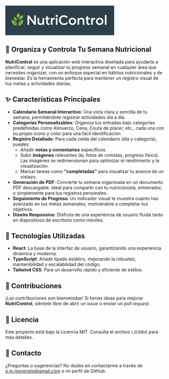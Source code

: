 ![NutriControl Logo Placeholder](NCLogo.png)

## 🥗 Organiza y Controla Tu Semana Nutricional

**NutriControl** es una aplicación web interactiva diseñada para ayudarte a planificar, seguir y visualizar tu progreso semanal en cualquier área que necesites organizar, con un enfoque especial en hábitos nutricionales y de bienestar. Es la herramienta perfecta para mantener un registro visual de tus metas y actividades diarias.

## ✨ Características Principales

* **Calendario Semanal Interactivo**: Una vista clara y sencilla de tu semana, permitiéndote registrar actividades día a día.
* **Categorías Personalizables**: Organiza tus entradas bajo categorías predefinidas como Almuerzo, Cena, Couta de placer, etc., cada una con su propio ícono y color para una fácil identificación.
* **Registro Detallado**: Para cada celda del calendario (día y categoría), puedes:
    * Añadir **notas y comentarios** específicos.
    * Subir **imágenes** relevantes (ej. fotos de comidas, progreso físico). Las imágenes se redimensionan para optimizar el rendimiento y la visualización.
    * Marcar tareas como **"completadas"** para visualizar tu avance de un vistazo.
* **Generación de PDF**: Convierte tu semana organizada en un documento PDF descargable. Ideal para compartir con tu nutricionista, entrenador, o simplemente para tus registros personales.
* **Seguimiento de Progreso**: Un indicador visual te muestra cuánto has avanzado en tus metas semanales, motivándote a completar tus objetivos.
* **Diseño Responsivo**: Disfruta de una experiencia de usuario fluida tanto en dispositivos de escritorio como móviles.

## 🚀 Tecnologías Utilizadas

* **React**: La base de la interfaz de usuario, garantizando una experiencia dinámica y moderna.
* **TypeScript**: Añade tipado estático, mejorando la robustez, mantenibilidad y escalabilidad del código.
* **Tailwind CSS**: Para un desarrollo rápido y eficiente de estilos.

## 🤝 Contribuciones

¡Las contribuciones son bienvenidas! Si tienes ideas para mejorar **NutriControl**, siéntete libre de abrir un *issue* o enviar un *pull request*.

## 📜 Licencia

Este proyecto está bajo la Licencia MIT. Consulta el archivo `LICENSE` para más detalles.

## 📧 Contacto

¿Preguntas o sugerencias? No dudes en contactarme a través de [e.m.morenolp@gmail.com](mailto:e.m.morenolp@gmail.com) o mi perfil de GitHub.